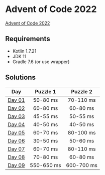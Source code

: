 # Advent of Code 2022

[Advent of Code 2022][advent-of-code]

## Requirements
* Kotlin 1.7.21
* JDK 11
* Gradle 7.6 (or use wrapper)

## Solutions

|       Day       |  Puzzle 1  |  Puzzle 2  |
|:---------------:|:----------:|:----------:|
| [Day 01][day01] |  50-80 ms  | 70-110 ms  |
| [Day 02][day02] |  60-80 ms  |  60-80 ms  |
| [Day 03][day03] |  45-55 ms  |  50-55 ms  |
| [Day 04][day04] |  40-50 ms  |  40-50 ms  |
| [Day 05][day05] |  60-70 ms  | 80-100 ms  |
| [Day 06][day06] |  30-50 ms  |  50-60 ms  |
| [Day 07][day07] |  60-70 ms  | 80-110 ms  |
| [Day 08][day08] |  70-80 ms  |  60-80 ms  |
| [Day 09][day09] | 550-650 ms | 600-700 ms |

[comment]: # "List of URLs down below, sorted alphabetically DESC by tag"
[advent-of-code]: https://adventofcode.com/2022/
[day01]: https://adventofcode.com/2022/day/1
[day02]: https://adventofcode.com/2022/day/2
[day03]: https://adventofcode.com/2022/day/3
[day04]: https://adventofcode.com/2022/day/4
[day05]: https://adventofcode.com/2022/day/5
[day06]: https://adventofcode.com/2022/day/6
[day07]: https://adventofcode.com/2022/day/7
[day08]: https://adventofcode.com/2022/day/8
[day09]: https://adventofcode.com/2022/day/9